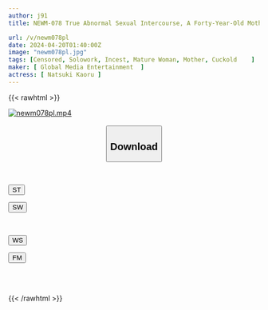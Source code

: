 ```yaml
---
author: j91
title: NEWM-078 True Abnormal Sexual Intercourse, A Forty-Year-Old Mother And Child, Part 1, Uncontrollable Lust, A Lewd Mother Who Tempts Her Son, Tsubaki Kato

url: /v/newm078pl
date: 2024-04-20T01:40:00Z
image: "newm078pl.jpg"
tags: [Censored, Solowork, Incest, Mature Woman, Mother, Cuckold	]
maker: [ Global Media Entertainment  ]
actress: [ Natsuki Kaoru ]
---
```



{{< rawhtml >}}

<div class="video" data-videoid="A1A3ZA6bpPtbp0">
    <a href="javascript:;">
        <img src="/v/newm078pl/newm078pl.jpg" width="WIDTH" height="HEIGHT" alt="newm078pl.mp4" loading="lazy">
    </a>
</div>

<script type="text/javascript" src="https://j91.asia/asset/on-demand-st.js"></script>

<br>
  <link rel="stylesheet" href="https://j91.asia/asset/bs5.css">
  
  <center>
  <button class="btn btn-primary" type="button" data-bs-toggle="collapse" data-bs-target=".multi-collapse" aria-expanded="false" aria-controls="multiCollapseExample1 multiCollapseExample2"><h2>Download</h2></button></center>
</p>
<div class="row">
  <div class="col">
    <div class="collapse multi-collapse" id="multiCollapseExample1">
      <div class="card card-body">
	      	      <br>
<div class="buttons">  
<p><a href="https://streamtape.to/v/A1A3ZA6bpPtbp0" target="_blank"><button class="btn-hover color-3"><i class="fa fa-download"></i> ST</button></a></p>
<p><a href="https://asnwish.com/b1zb39kjc5jm" target="_blank"><button class="btn-hover color-2"><i class="fa fa-download"></i> SW</button></a></p></div>
    </div>
  </div>
</div>
  <div class="col">
    <div class="collapse multi-collapse" id="multiCollapseExample2">
      <div class="card card-body">
	      <br>
<div class="buttons">
<p><a href="javascript:;"><button class="btn-hover color-9"><i class="fa fa-download"></i> WS</button></a></p>
<p><a href="javascript:;"><button class="btn-hover color-8"><i class="fa fa-download"></i> FM</button></a></p></div>
<br><br>
      </div>
    </div>
  </div>
</div>

{{< /rawhtml >}}
